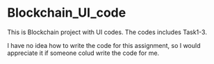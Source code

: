 # Blockchain_UI_code
This is Blockchain project with UI codes. The codes includes Task1-3. 

I have no idea how to write the code for this assignment, so I would appreciate it if someone colud write the code for me. 
